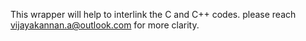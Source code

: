 This wrapper will help to interlink the C and C++ codes.
please reach vijayakannan.a@outlook.com for more clarity.